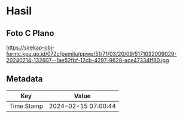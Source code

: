 # Hasil

## Foto C Plano

https://sirekap-obj-formc.kpu.go.id/072c/pemilu/ppwp/51/71/03/20/09/5171032009029-20240214-132607--1ae52fbf-12cb-4297-9628-ace47334ff80.jpg


## Metadata

| Key        | Value               |
| ---------- | ------------------- |
| Time Stamp | 2024-02-15 07:00:44 |



